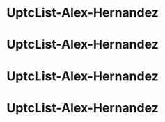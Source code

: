 # UptcList-Alex-Hernandez
# UptcList-Alex-Hernandez
# UptcList-Alex-Hernandez
# UptcList-Alex-Hernandez
